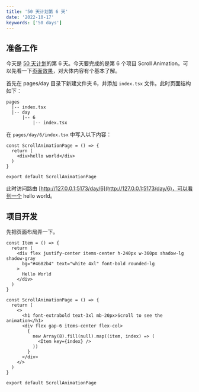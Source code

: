 ```yaml
---
title: '50 天计划第 6 天'
date: '2022-10-17'
keywords: ['50 days']
---
```


## 准备工作

今天是 [50 天计划](https://yunhan.fun/notes/50-days-plan)的第 6 天。今天要完成的是第 6 个项目 Scroll Animation。可以先看一下[页面效果](https://50projects50days-react.netlify.app/day/6)，对大体内容有个基本了解。

首先在 pages/day 目录下新建文件夹 6，并添加 `index.tsx` 文件。此时页面结构如下：

```plain
pages
  |-- index.tsx
  |-- day
      |-- 6
          |-- index.tsx
```

在 `pages/day/6/index.tsx` 中写入以下内容：

```tsx
const ScrollAnimationPage = () => {
  return (
    <div>hello world</div>
  )
}

export default ScrollAnimationPage
```

此时访问路由 [http://127.0.0.1:5173/day/6](http://127.0.0.1:5173/day/6)，可以看到一个 hello world。

## 项目开发

先把页面布局弄一下。

```tsx
const Item = () => {
  return (
    <div flex justify-center items-center h-240px w-360px shadow-lg shadow-gray
      bg="#4682b4" text="white 4xl" font-bold rounded-lg
    >
      Hello World
    </div>
  )
}

const ScrollAnimationPage = () => {
  return (
    <>
      <h1 font-extrabold text-3xl mb-20px>Scroll to see the animation</h1>
      <div flex gap-6 items-center flex-col>
        {
          new Array(8).fill(null).map((item, index) => (
            <Item key={index} />
          ))
        }
      </div>
    </>
  )
}

export default ScrollAnimationPage
```


